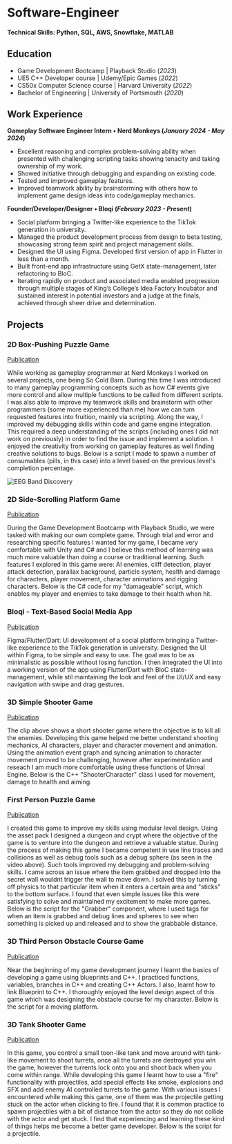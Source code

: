 # Software-Engineer

#### Technical Skills: Python, SQL, AWS, Snowflake, MATLAB

## Education
- Game Development Bootcamp | Playback Studio (_2023_)								       		
- UE5 C++ Developer course | Udemy/Epic Games (_2022_)	 			        		
- CS50x Computer Science course | Harvard University (_2022_)
- Bachelor of Engineering | University of Portsmouth (_2020_)

## Work Experience
**Gameplay Software Engineer Intern • Nerd Monkeys (_January 2024 - May 2024_)**
- Excellent reasoning and complex problem-solving ability when presented with challenging scripting tasks showing tenacity and taking ownership of my work.
- Showed initiative through debugging and expanding on existing code.
- Tested and improved gameplay features.
- Improved teamwork ability by brainstorming with others how to implement game design ideas into code/gameplay mechanics.

**Founder/Developer/Designer • Bloqi (_February 2023 - Present_)**
- Social platform bringing a Twitter-like experience to the TikTok generation in university.
- Managed the product development process from design to beta testing, showcasing strong team spirit and project management skills.
- Designed the UI using Figma. Developed first version of app in Flutter in less than a month.
- Built front-end app infrastructure using GetX state-management, later refactoring to BloC.
- Iterating rapidly on product and associated media enabled progression through multiple stages of King’s College’s Idea Factory Incubator and sustained interest in potential investors and a judge at the finals, achieved through sheer drive and determination.

## Projects
### 2D Box-Pushing Puzzle Game
[Publication](https://www.mdpi.com/1424-8220/22/8/3048)

While working as gameplay programmer at Nerd Monkeys I worked on several projects, one being So Cold Barn. During this time I was introduced to many gameplay programming concepts such as how C# events give more control and allow multiple functions to be called from different scripts. I was also able to improve my teamwork skills and brainstorm with other programmers (some more experienced than me) how we can turn requested features into fruition, mainly via scripting. Along the way, I improved my debugging skills within code and game engine integration. This required a deep understanding of the scripts (including ones I did not work on previously) in order to find the issue and implement a solution. I enjoyed the creativity from working on gameplay features as well finding creative solutions to bugs. Below is a script I made to spawn a number of consumables (pills, in this case) into a level based on the previous level's completion percentage.



![EEG Band Discovery](/assets/img/eeg_band_discovery.jpeg)

### 2D Side-Scrolling Platform Game
[Publication](https://www.mdpi.com/1424-8220/22/11/4240)

During the Game Development Bootcamp with Playback Studio, we were tasked with making our own complete game. Through trial and error and researching specific features I wanted for my game, I became very comfortable with Unity and C# and I believe this method of learning was much more valuable than doing a course or traditional learning. Such features I explored in this game were: AI enemies, cliff detection, player attack detection, parallax background, particle system, health and damage for characters, player movement, character animations and rigging characters. Below is the C# code for my "damageable" script, which enables my player and enemies to take damage to their health when hit.

### Bloqi - Text-Based Social Media App
[Publication](https://www.mdpi.com/1424-8220/22/11/4240)

Figma/Flutter/Dart: UI development of a social platform bringing a Twitter-like experience to the TikTok generation in university. Designed the UI within Figma, to be simple and easy to use. The goal was to be as minimalistic as
possible without losing function. I then integrated the UI into a working version of the app using Flutter/Dart with BloC state-management, while stil maintaining the look and feel of the UI/UX and easy navigation with swipe and 
drag gestures.

### 3D Simple Shooter Game
[Publication](https://www.mdpi.com/1424-8220/22/11/4240)

The clip above shows a short shooter game where the objective is to kill all the enemies. Developing this game helped me better understand shooting mechanics, AI characters, player and character movement and animation. Using the 
animation event graph and syncing animation to character movement proved to be challenging, however after experimentation and reseach I am much more comfortable using these functions of Unreal Engine. Below is the C++ "ShooterCharacter" class I used for movement, damage to health and aiming.

### First Person Puzzle Game
[Publication](https://www.mdpi.com/1424-8220/22/11/4240)

I created this game to improve my skills using modular level design. Using the asset pack I designed a dungeon and crypt where the objective of the game is to venture into the dungeon and retrieve a valuable statue. During the process of making this game I became competent in use line traces and collisions as well as debug tools such as a debug sphere (as seen in the video above). Such tools improved my debugging and problem-solving skills. I came across an issue where the item grabbed and dropped into the secret wall wouldnt trigger the wall to move down. I solved this by turning off physics to that particular item when it enters a certain area and "sticks" to the bottom surface. I found that even simple issues like this were satisfying to solve and maintained my excitement to make more games. Below is the script for the "Grabber" component, where I used tags for when an item is grabbed and debug lines and spheres to see when something is picked up and released and to show the grabbable distance.

### 3D Third Person Obstacle Course Game
[Publication](https://www.mdpi.com/1424-8220/22/11/4240)

Near the beginning of my game development journey I learnt the basics of developing a game using blueprints and C++. I practiced functions, variables, branches in C++ and creating C++ Actors. I also, learnt how to link Blueprint to C++. I thoroughly enjoyed the level design aspect of this game which was designing the obstacle course for my character. Below is the script for a moving platform.

### 3D Tank Shooter Game
[Publication](https://www.mdpi.com/1424-8220/22/11/4240)

In this game, you control a small toon-like tank and move around with tank-like movement to shoot turrets, once all the turrets are destroyed you win the game, however the turrents lock onto you and shoot back when you come within range. While developing this game I learnt how to use a "fire" functionality with projectiles, add special effects like smoke, explosions and SFX and add enemy AI controlled turrets to the game. With various issues I encountered while making this game, one of them was the projectile getting stuck on the actor when clicking to fire. I found that it is common practice to spawn projectiles with a bit of distance from the actor so they do not collide with the actor and get stuck. I find that experiencing and learning these kind of things helps me become a better game developer. Below is the script for a projectile.
